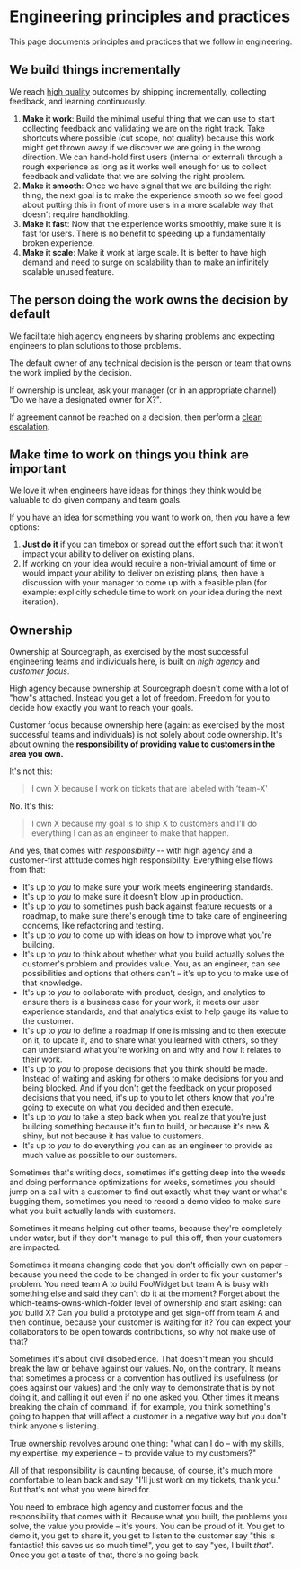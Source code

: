 # Engineering principles and practices

This page documents principles and practices that we follow in engineering.

## We build things incrementally

We reach [high quality](../../../../company-info-and-process/values/index.md#high-quality) outcomes by shipping incrementally, collecting feedback, and learning continuously.

1. **Make it work**: Build the minimal useful thing that we can use to start collecting feedback and validating we are on the right track. Take shortcuts where possible (cut scope, not quality) because this work might get thrown away if we discover we are going in the wrong direction. We can hand-hold first users (internal or external) through a rough experience as long as it works well enough for us to collect feedback and validate that we are solving the right problem.
1. **Make it smooth**: Once we have signal that we are building the right thing, the next goal is to make the experience smooth so we feel good about putting this in front of more users in a more scalable way that doesn't require handholding.
1. **Make it fast**: Now that the experience works smoothly, make sure it is fast for users. There is no benefit to speeding up a fundamentally broken experience.
1. **Make it scale**: Make it work at large scale. It is better to have high demand and need to surge on scalability than to make an infinitely scalable unused feature.

## The person doing the work owns the decision by default

We facilitate [high agency](../../../../company-info-and-process/values/index.md#high-agency) engineers by sharing problems and expecting engineers to plan solutions to those problems.

The default owner of any technical decision is the person or team that owns the work implied by the decision.

If ownership is unclear, ask your manager (or in an appropriate channel) "Do we have a designated owner for X?".

If agreement cannot be reached on a decision, then perform a [clean escalation](../../../../company-info-and-process/communication/conflicts.md).

## Make time to work on things you think are important

We love it when engineers have ideas for things they think would be valuable to do given company and team goals.

If you have an idea for something you want to work on, then you have a few options:

1. **Just do it** if you can timebox or spread out the effort such that it won't impact your ability to deliver on existing plans.
2. If working on your idea would require a non-trivial amount of time or would impact your ability to deliver on existing plans, then have a discussion with your manager to come up with a feasible plan (for example: explicitly schedule time to work on your idea during the next iteration).

## Ownership

Ownership at Sourcegraph, as exercised by the most successful engineering teams and individuals here, is built on _high agency_ and _customer focus_.

High agency because ownership at Sourcegraph doesn't come with a lot of "how"s attached. Instead you get a lot of freedom. Freedom for you to decide how exactly you want to reach your goals.

Customer focus because ownership here (again: as exercised by the most successful teams and individuals) is not solely about code ownership. It's about owning the **responsibility of providing value to customers in the area you own.**

It's not this:

> I own X because I work on tickets that are labeled with ‘team-X'

No. It's this:

> I own X because my goal is to ship X to customers and I'll do everything I can as an engineer to make that happen.

And yes, that comes with _responsibility_ -- with high agency and a customer-first attitude comes high responsibility. Everything else flows from that:

- It's up to _you_ to make sure your work meets engineering standards.
- It's up to _you_ to make sure it doesn't blow up in production.
- It's up to _you_ to sometimes push back against feature requests or a roadmap, to make sure there's enough time to take care of engineering concerns, like refactoring and testing.
- It's up to _you_ to come up with ideas on how to improve what you're building.
- It's up to _you_ to think about whether what you build actually solves the customer's problem and provides value. You, as an engineer, can see possibilities and options that others can't – it's up to you to make use of that knowledge.
- It's up to _you_ to collaborate with product, design, and analytics to ensure there is a business case for your work, it meets our user experience standards, and that analytics exist to help gauge its value to the customer.
- It's up to _you_ to define a roadmap if one is missing and to then execute on it, to update it, and to share what you learned with others, so they can understand what you're working on and why and how it relates to their work.
- It's up to _you_ to propose decisions that you think should be made. Instead of waiting and asking for others to make decisions for you and being blocked. And if you don't get the feedback on your proposed decisions that you need, it's up to you to let others know that you're going to execute on what you decided and then execute.
- It's up to _you_ to take a step back when you realize that you're just building something because it's fun to build, or because it's new & shiny, but not because it has value to customers.
- It's up to _you_ to do everything you can as an engineer to provide as much value as possible to our customers.

Sometimes that's writing docs, sometimes it's getting deep into the weeds and doing performance optimizations for weeks, sometimes you should jump on a call with a customer to find out exactly what they want or what's bugging them, sometimes you need to record a demo video to make sure what you built actually lands with customers.

Sometimes it means helping out other teams, because they're completely under water, but if they don't manage to pull this off, then your customers are impacted.

Sometimes it means changing code that you don't officially own on paper – because you need the code to be changed in order to fix your customer's problem. You need team A to build FooWidget but team A is busy with something else and said they can't do it at the moment? Forget about the which-teams-owns-which-folder level of ownership and start asking: can _you_ build X? Can you build a prototype and get sign-off from team A and then continue, because your customer is waiting for it? You can expect your collaborators to be open towards contributions, so why not make use of that?

Sometimes it's about civil disobedience. That doesn't mean you should break the law or behave against our values. No, on the contrary. It means that sometimes a process or a convention has outlived its usefulness (or goes against our values) and the only way to demonstrate that is by not doing it, and calling it out even if no one asked you. Other times it means breaking the chain of command, if, for example, you think something's going to happen that will affect a customer in a negative way but you don't think anyone's listening.

True ownership revolves around one thing: "what can I do – with my skills, my expertise, my experience – to provide value to my customers?"

All of that responsibility is daunting because, of course, it's much more comfortable to lean back and say "I'll just work on my tickets, thank you." But that's not what you were hired for.

You need to embrace high agency and customer focus and the responsibility that comes with it. Because what you built, the problems you solve, the value you provide – it's yours. You can be proud of it. You get to demo it, you get to share it, you get to listen to the customer say "this is fantastic! this saves us so much time!", you get to say "yes, I built _that_". Once you get a taste of that, there's no going back.
